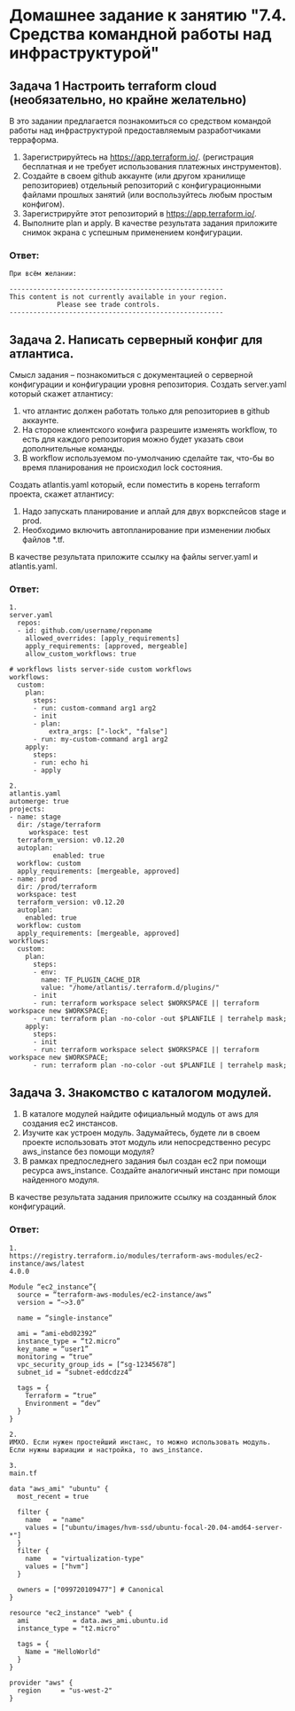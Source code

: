 # Домашнее задание к занятию "7.4. Средства командной работы над инфраструктурой"


## Задача 1 Настроить terraform cloud (необязательно, но крайне желательно)
В это задании предлагается познакомиться со средством командой работы над инфраструктурой предоставляемым разработчиками терраформа.
1. Зарегистрируйтесь на https://app.terraform.io/. (регистрация бесплатная и не требует использования платежных инструментов).
2. Создайте в своем github аккаунте (или другом хранилище репозиториев) отдельный репозиторий с конфигурационными файлами прошлых занятий (или воспользуйтесь любым простым конфигом).
3. Зарегистрируйте этот репозиторий в https://app.terraform.io/.
4. Выполните plan и apply.
В качестве результата задания приложите снимок экрана с успешным применением конфигурации.

### Ответ:
```
При всём желании:

------------------------------------------------------
This content is not currently available in your region.
            Please see trade controls.
------------------------------------------------------

```

## Задача 2. Написать серверный конфиг для атлантиса.
Смысл задания – познакомиться с документацией о серверной конфигурации и конфигурации уровня репозитория.
Создать server.yaml который скажет атлантису:
1. что атлантис должен работать только для репозиториев в github аккаунте.
2. На стороне клиентского конфига разрешите изменять workflow, то есть для каждого репозитория можно будет указать свои дополнительные команды.
3. В workflow используемом по-умолчанию сделайте так, что-бы во время планирования не происходил lock состояния.

Создать atlantis.yaml который, если поместить в корень terraform проекта, скажет атлантису:
1. Надо запускать планирование и аплай для двух воркспейсов stage и prod.
2. Необходимо включить автопланирование при изменении любых файлов *.tf.

В качестве результата приложите ссылку на файлы server.yaml и atlantis.yaml.

### Ответ:
```
1.
server.yaml 
  repos:
  - id: github.com/username/reponame
    allowed_overrides: [apply_requirements]
    apply_requirements: [approved, mergeable]
    allow_custom_workflows: true

# workflows lists server-side custom workflows
workflows:
  custom:
    plan:
      steps:
      - run: custom-command arg1 arg2
      - init
      - plan:
          extra_args: ["-lock", "false"]
      - run: my-custom-command arg1 arg2
    apply:
      steps:
      - run: echo hi
      - apply

2.
atlantis.yaml
automerge: true
projects:
- name: stage
  dir: /stage/terraform
     workspace: test
  terraform_version: v0.12.20
  autoplan:
           enabled: true
  workflow: custom
  apply_requirements: [mergeable, approved]
- name: prod
  dir: /prod/terraform
  workspace: test
  terraform_version: v0.12.20
  autoplan:
    enabled: true
  workflow: custom
  apply_requirements: [mergeable, approved]
workflows:
  custom:
    plan:
      steps:
      - env:
        name: TF_PLUGIN_CACHE_DIR
        value: "/home/atlantis/.terraform.d/plugins/"
      - init
      - run: terraform workspace select $WORKSPACE || terraform workspace new $WORKSPACE;
      - run: terraform plan -no-color -out $PLANFILE | terrahelp mask;
    apply:
      steps:
      - init
      - run: terraform workspace select $WORKSPACE || terraform workspace new $WORKSPACE;
      - run: terraform plan -no-color -out $PLANFILE | terrahelp mask;

```

## Задача 3. Знакомство с каталогом модулей.
1. В каталоге модулей найдите официальный модуль от aws для создания ec2 инстансов.
2. Изучите как устроен модуль. Задумайтесь, будете ли в своем проекте использовать этот модуль или непосредственно ресурс aws_instance без помощи модуля?
3. В рамках предпоследнего задания был создан ec2 при помощи ресурса aws_instance. Создайте аналогичный инстанс при помощи найденного модуля.

В качестве результата задания приложите ссылку на созданный блок конфигураций.

### Ответ:
```
1.
https://registry.terraform.io/modules/terraform-aws-modules/ec2-instance/aws/latest
4.0.0

Module “ec2_instance”{
  source = “terraform-aws-modules/ec2-instance/aws”
  version = “~>3.0”

  name = “single-instance”

  ami = “ami-ebd02392”
  instance_type = “t2.micro”
  key_name = “user1”
  monitoring = “true”
  vpc_security_group_ids = [“sg-12345678”]
  subnet_id = “subnet-eddcdzz4”

  tags = {
    Terraform = “true”
    Environment = “dev”
  }
}

2.
ИМХО. Если нужен простейший инстанс, то можно использовать модуль. Если нужны вариации и настройка, то aws_instance.

3.
main.tf

data "aws_ami" "ubuntu" {
  most_recent = true

  filter {
    name   = "name"
    values = ["ubuntu/images/hvm-ssd/ubuntu-focal-20.04-amd64-server-*"]
  }
  filter {
    name   = "virtualization-type"
    values = ["hvm"]
  }

  owners = ["099720109477"] # Canonical
}

resource "ec2_instance" "web" {
  ami           = data.aws_ami.ubuntu.id
  instance_type = "t2.micro"

  tags = {
    Name = "HelloWorld"
  }
}

provider "aws" {
  region     = "us-west-2"
}


```

